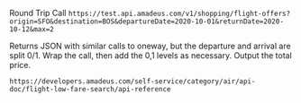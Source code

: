 Round Trip Call
`https://test.api.amadeus.com/v1/shopping/flight-offers?origin=SFO&destination=BOS&departureDate=2020-10-01&returnDate=2020-10-12&max=2`

Returns JSON
 with similar calls to oneway, but the departure and arrival are split 0/1. Wrap the call, then add the 0,1 levels as necessary. Output the total price.
 
 `https://developers.amadeus.com/self-service/category/air/api-doc/flight-low-fare-search/api-reference`
